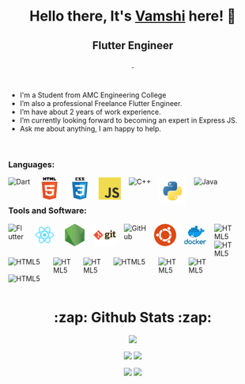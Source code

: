 <!-- ### Hi there 👋 -->

<!--
**BullsEye34/BullsEye34** is a ✨ _special_ ✨ repository because its `README.md` (this file) appears on your GitHub profile.

Here are some ideas to get you started:

- 🔭 I’m currently working on ...
- 🌱 I’m currently learning ...
- 👯 I’m looking to collaborate on ...
- 🤔 I’m looking for help with ...
- 💬 Ask me about ...
- 📫 How to reach me: ...
- 😄 Pronouns: ...
- ⚡ Fun fact: ...
-->

<p>
  <h1 align="center"><b>Hello there, It's <a href="https://www.vamshiprasad.ml/">Vamshi</a> here! 👋</b></h1>
</p>

<p>
  <h2 align="center"><b>Flutter Engineer</b></h2>
</p>

<p align="center">
<a href="https://www.linkedin.com/in/vamshi-prasad-633503112/">
<img alt="" width="50px" src="https://content.linkedin.com/content/dam/me/business/en-us/amp/brand-site/v2/bg/LI-Bug.svg.original.svg" style="max-width:100%">
</a>
<a href="https://github.com/BullsEye34"><img src="https://github.githubassets.com/images/modules/logos_page/GitHub-Mark.png" alt="" width="50px" style="max-width:100%" /></a>
</p>

<br>

<!-- <img align="right" height="220px" alt="GIF" src="https://i.pinimg.com/originals/e4/26/70/e426702edf874b181aced1e2fa5c6cde.gif" /> -->
 
- I'm a Student from AMC Engineering College
- I’m also a professional Freelance Flutter Engineer.
- I’m have about 2 years of work experience.
- I’m currently looking forward to becoming an expert in Express JS.
- Ask me about anything, I am happy to help.

<br>

### Languages:


<img style="padding-right:1rem" align="left" alt="Dart" width="45px" src="https://upload.wikimedia.org/wikipedia/commons/7/7e/Dart-logo.png" />

<img style="padding-right:1rem" align="left" alt="HTML5" width="45px" src="https://raw.githubusercontent.com/github/explore/80688e429a7d4ef2fca1e82350fe8e3517d3494d/topics/html/html.png" />

<img style="padding-right:1rem"  align="left" alt="CSS3" width="45px" src="https://raw.githubusercontent.com/github/explore/80688e429a7d4ef2fca1e82350fe8e3517d3494d/topics/css/css.png" />

<img  style="padding-right:1rem" align="left" alt="JavaScript" width="45px" src="https://raw.githubusercontent.com/github/explore/80688e429a7d4ef2fca1e82350fe8e3517d3494d/topics/javascript/javascript.png" />

<img style="padding-right:1rem" align="left" alt="C++" width="45px" src="https://upload.wikimedia.org/wikipedia/commons/thumb/1/18/ISO_C%2B%2B_Logo.svg/1200px-ISO_C%2B%2B_Logo.svg.png" />

<img style="padding-right:1rem" align="left" alt="Python" width="55px" src="https://raw.githubusercontent.com/github/explore/80688e429a7d4ef2fca1e82350fe8e3517d3494d/topics/python/python.png" />

<img style="padding-right:1rem" align="left" alt="Java" width="55px" src="https://brandslogos.com/wp-content/uploads/thumbs/java-logo-1.png" />

<br>
<br>

### Tools and Software:


<p>
<img style="padding-right:1rem" align="left" alt="Flutter" width="35px" src="https://cdnlogo.com/logos/f/30/flutter.svg" />

<img style="padding-right:1rem" align="left" alt="React" width="45px" src="https://raw.githubusercontent.com/github/explore/80688e429a7d4ef2fca1e82350fe8e3517d3494d/topics/react/react.png" />

<img style="padding-right:1rem" align="left" alt="Node.js" width="45px" src="https://raw.githubusercontent.com/github/explore/80688e429a7d4ef2fca1e82350fe8e3517d3494d/topics/nodejs/nodejs.png" />

<img style="padding-right:1rem" align="left" alt="Git" width="45px" src="https://raw.githubusercontent.com/github/explore/80688e429a7d4ef2fca1e82350fe8e3517d3494d/topics/git/git.png" />

<img style="padding-right:1rem" align="left" alt="GitHub" width="45px" src="https://github.githubassets.com/images/modules/logos_page/GitHub-Mark.png" />

<img style="padding-right:1rem" align="left" alt="HTML5" width="45px" src="https://raw.githubusercontent.com/github/explore/80688e429a7d4ef2fca1e82350fe8e3517d3494d/topics/ubuntu/ubuntu.png" />

<img style="padding-right:1rem" align="left" alt="HTML5" width="45px" src="https://raw.githubusercontent.com/github/explore/80688e429a7d4ef2fca1e82350fe8e3517d3494d/topics/docker/docker.png" />

<img style="padding-right:1rem" align="left" alt="HTML5" width="45px" src="https://upload.wikimedia.org/wikipedia/commons/thumb/3/35/Tux.svg/1200px-Tux.svg.png" />

<img style="padding-right:1rem" align="left" alt="HTML5" width="45px" src="https://avatars.githubusercontent.com/u/11260967?s=200&v=4" />
</p>  

<br/>
<br/>
<br/>
<p>

<img style="padding-right:1rem" align="left" alt="HTML5" width="75px" src="https://download.logo.wine/logo/MySQL/MySQL-Logo.wine.png" />

<img style="padding-right:1rem" align="left" alt="HTML5" width="45px" src="https://upload.wikimedia.org/wikipedia/commons/0/01/Windows_Terminal_Logo_256x256.png" />

<img style="padding-right:1rem" align="left" alt="HTML5" width="45px" src="https://github.com/npm/logos/raw/master/npm%20square/n-large.png" />

<img style="padding-right:1rem" align="left" alt="HTML5" width="75px" src="https://1000logos.net/wp-content/uploads/2020/06/Illustrator-Logo.png" />

<img style="padding-right:1rem" align="left" alt="HTML5" width="45px" src="https://upload.wikimedia.org/wikipedia/en/d/dc/DaVinci_Resolve_Logo.png" />

<img style="padding-right:1rem" align="left" alt="HTML5" width="45px" src="https://user-images.githubusercontent.com/674621/71187801-14e60a80-2280-11ea-94c9-e56576f76baf.png" />


<!-- <img style="padding-right:1rem" align="left" alt="HTML5" width="45px" src="https://raw.githubusercontent.com/github/explore/80688e429a7d4ef2fca1e82350fe8e3517d3494d/topics/kubernetes/kubernetes.png" /> -->

<!-- <img style="padding-right:1rem" align="left" alt="HTML5" width="45px" src="https://raw.githubusercontent.com/github/explore/80688e429a7d4ef2fca1e82350fe8e3517d3494d/topics/redis/redis.png"/> -->

<!-- <img style="padding-right:1rem" align="left" alt="HTML5" width="45px" src="https://raw.githubusercontent.com/github/explore/80688e429a7d4ef2fca1e82350fe8e3517d3494d/topics/aws/aws.png"/> -->


<img style="padding-right:1rem" align="left" alt="HTML5" width="150px" src="https://webimages.mongodb.com/_com_assets/cms/MongoDB_Logo_FullColorBlack_RGB-4td3yuxzjs.png?auto=format%2Ccompress"/>
</p>


<!-- <div height="45px">
<svg height="45px" width="45px" viewBox="0 0 13 26"><path d="M11.7 10.4C10.3 4.3 7.4 2.7 6.7 1.6 6.3 1.1 6.1 0.5 5.8 0 5.8 0.5 5.7 0.9 5.3 1.3 4.3 2.1 0.4 5.3 0 12.2-0.3 18.7 4.8 22.6 5.5 23 6 23.3 6.7 23 7 22.8 9.4 21.1 12.8 16.7 11.7 10.4" fill="#10AA50"></path><path d="M6 19.5C5.8 21.1 5.7 22 5.4 22.9 5.4 22.9 5.6 24.4 5.8 26L6.3 26C6.5 24.9 6.7 23.8 6.9 22.7 6.2 22.3 6 20.9 6 19.5Z" fill="#B8C4C2"></path><path d="M7 22.8L7 22.8C6.3 22.4 6.1 20.9 6.1 19.6 6.3 17.3 6.3 15 6.3 12.6 6.2 11.4 6.3 1.5 6 0 6.2 0.5 6.4 1 6.7 1.4 7.4 2.6 10.3 4.2 11.7 10.3 12.8 16.6 9.5 21.1 7 22.8Z" fill="#12924F"></path></svg>
</div> -->

<br>
<br>
<br>
<br>

<p>
  <h1 align="center"><b>:zap: Github Stats :zap:</b></h1>
</p>

<center>

![](https://github-profile-summary-cards.vercel.app/api/cards/profile-details?username=BullsEye34&theme=github_dark)

![](https://github-profile-summary-cards.vercel.app/api/cards/stats?username=BullsEye34&theme=github_dark)
![](https://github-profile-summary-cards.vercel.app/api/cards/repos-per-language?username=BullsEye34&theme=github_dark)


![](https://github-profile-summary-cards.vercel.app/api/cards/most-commit-language?username=BullsEye34&theme=github_dark)
![](https://github-profile-summary-cards.vercel.app/api/cards/productive-time?username=BullsEye34&theme=github_dark)

</center>